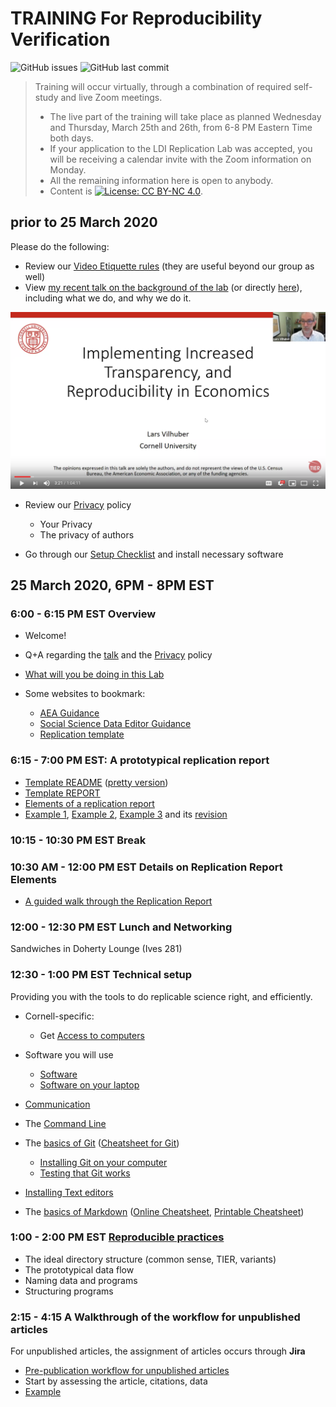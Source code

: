 TRAINING For Reproducibility Verification
=========================================


![GitHub issues](https://img.shields.io/github/issues-raw/labordynamicsinstitute/replicability-training.svg?style=flat) ![GitHub last commit](https://img.shields.io/github/last-commit/labordynamicsinstitute/replicability-training.svg?style=flat)

> Training will occur virtually, through a combination of required self-study and live Zoom meetings. 
> - The live part of the training will take place as planned Wednesday and Thursday, March 25th and 26th, from 6-8 PM Eastern Time both days. 
> - If your application to the LDI Replication Lab was accepted,  you will be receiving a calendar invite with the Zoom information on Monday. 
> - All the remaining information here is open to anybody. 
> - Content is [![License: CC BY-NC 4.0](https://licensebuttons.net/l/by-nc/4.0/80x15.png)](https://creativecommons.org/licenses/by-nc/4.0/).


prior to 25 March  2020
------

Please do the following:

- Review our [Video Etiquette rules](https://github.com/labordynamicsinstitute/replicability-training/wiki/Videoconferencing-Rules-and-Etiquette) (they are useful beyond our group as well)
- View [my recent talk on the background of the lab](https://www.projecttier.org/fellowships-and-workshops/weekly-webcast-leaders-research-transparency/replication-and-reproducibility-social-sciences-and-statistics-context-concerns-and-concrete-measures/) (or directly [here](https://www.youtube.com/watch?v=rLoeNzOApFk)), including what we do, and why we do it. 

![Youtube video](../images/RR_in_Social_Sciences_Statistics_Youtube20200320.png)

+ Review our [Privacy](Privacy.md) policy
  + Your Privacy
  + The privacy of authors

+ Go through our [Setup Checklist](setup_checklist.md) and install necessary software


25 March 2020, 6PM - 8PM EST
---------------------------

###  6:00 - 6:15 PM EST Overview

+ Welcome!
+ Q+A regarding the [talk](https://www.projecttier.org/fellowships-and-workshops/weekly-webcast-leaders-research-transparency/replication-and-reproducibility-social-sciences-and-statistics-context-concerns-and-concrete-measures/) and the [Privacy](Privacy.md) policy

+ [What will you be doing in this Lab](Overview_lab.md)
+ Some websites to bookmark:
    - [AEA Guidance](https://aeadataeditor.github.io/aea-de-guidance/)
    - [Social Science Data Editor Guidance](https://social-science-data-editors.github.io/guidance/)
    - [Replication template](https://github.com/AEADataEditor/replication-template)

### 6:15 - 7:00 PM EST: A prototypical replication report
+ [Template README](https://github.com/AEADataEditor/aea-de-guidance/blob/master/template-README.md) ([pretty version](https://aeadataeditor.github.io/aea-de-guidance/template-README.html))
+ [Template REPORT](https://github.com/AEADataEditor/replication-template/blob/master/REPLICATION.md)
+ [Elements of a replication report](Replication-Report-Overview.pdf)
+ [Example 1](sample_report.md), [Example 2](REPLICATION-AEAREP278.md), [Example 3](REPLICATION-AEAREP282.md) and its [revision](REPLICATION-AEAREP282-revised.md)

### 10:15 - 10:30 PM EST Break

### 10:30 AM - 12:00 PM EST Details on Replication Report Elements

+ [A guided walk through the Replication Report](Details_Replication_Report.md)


### 12:00 - 12:30 PM EST Lunch and Networking

Sandwiches in Doherty Lounge (Ives 281) 

### 12:30 - 1:00 PM EST Technical setup
Providing you with the tools to do replicable science right, and efficiently.
+ Cornell-specific:
  + Get [Access to computers](Access_to_computers.md)
+ Software you will use
  - [Software](Software_for_replication_CISER.md)
  - [Software on your laptop](Installing_Software.md)
+ [Communication](Communication.md)

+ The [Command Line](https://github.com/labordynamicsinstitute/computing4economists/blob/master/Git_CL_Slides/intro_command_line.md)
+ The [basics of Git](Basics_of_Git.md) ([Cheatsheet for Git](https://www.atlassian.com/git/tutorials/atlassian-git-cheatsheet))
  + [Installing Git on your computer](https://github.com/labordynamicsinstitute/ldi-lab-standards/wiki/Setting-up-Git)
  + [Testing that Git works](Testing_that_Git_works.md)
+ [Installing Text editors](Installing_text_editors.md)  
+ The [basics of Markdown](Basics_of_Markdown.md) ([Online Cheatsheet](https://github.com/adam-p/markdown-here/wiki/Markdown-Cheatsheet), [Printable Cheatsheet](https://guides.github.com/pdfs/markdown-cheatsheet-online.pdf))
    

###  1:00 - 2:00 PM EST  [Reproducible practices](Reproducible_practices.md)
+ The ideal directory structure (common sense, TIER, variants) 
+ The prototypical data flow
+ Naming data and programs
+ Structuring programs




### 2:15 - 4:15 A Walkthrough of the workflow for unpublished articles

For unpublished articles, the assignment of articles occurs through **Jira**
+ [Pre-publication workflow for unpublished articles](../jira-workflow-training.md)
+ Start by assessing the article, citations, data
+ [Example](jira_replication_example.md)

